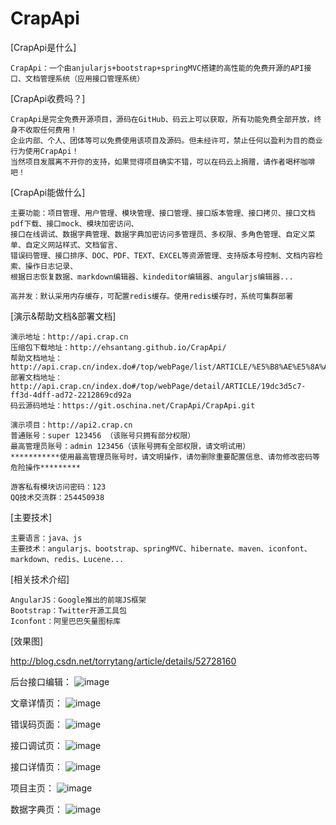 # CrapApi
   
[CrapApi是什么]
```
CrapApi：一个由anjularjs+bootstrap+springMVC搭建的高性能的免费开源的API接口、文档管理系统（应用接口管理系统）
```
[CrapApi收费吗？]
```
CrapApi是完全免费开源项目，源码在GitHub、码云上可以获取，所有功能免费全部开放，终身不收取任何费用！
企业内部、个人、团体等可以免费使用该项目及源码。但未经许可，禁止任何以盈利为目的商业行为使用CrapApi！
当然项目发展离不开你的支持，如果觉得项目确实不错，可以在码云上捐赠，请作者喝杯咖啡吧！

```
[CrapApi能做什么]
```
主要功能：项目管理、用户管理、模块管理、接口管理、接口版本管理、接口拷贝、接口文档pdf下载、接口mock、模块加密访问、
接口在线调试、数据字典管理、数据字典加密访问多管理员、多权限、多角色管理、自定义菜单、自定义网站样式、文档留言、
错误码管理、接口排序、DOC、PDF、TEXT、EXCEL等资源管理、支持版本号控制、文档内容检索、操作日志记录、
根据日志恢复数据、markdown编辑器、kindeditor编辑器、angularjs编辑器...

高并发：默认采用内存缓存，可配置redis缓存。使用redis缓存时，系统可集群部署
```

[演示&帮助文档&部署文档]
```
演示地址：http://api.crap.cn
压缩包下载地址：http://ehsantang.github.io/CrapApi/
帮助文档地址：http://api.crap.cn/index.do#/top/webPage/list/ARTICLE/%E5%B8%AE%E5%8A%A9%E6%96%87%E6%A1%A3
部署文档地址：http://api.crap.cn/index.do#/top/webPage/detail/ARTICLE/19dc3d5c7-ff3d-4dff-ad72-2212869cd92a
码云源码地址：https://git.oschina.net/CrapApi/CrapApi.git

演示项目：http://api2.crap.cn
普通账号：super 123456 （该账号只拥有部分权限）
最高管理员账号：admin 123456（该账号拥有全部权限，请文明试用）
***********使用最高管理员账号时，请文明操作，请勿删除重要配置信息、请勿修改密码等危险操作*********

游客私有模块访问密码：123
QQ技术交流群：254450938
```

[主要技术]
```
主要语言：java、js
主要技术：angularjs、bootstrap、springMVC、hibernate、maven、iconfont、markdown、redis、Lucene...
```

[相关技术介绍]
```
AngularJS：Google推出的前端JS框架
Bootstrap：Twitter开源工具包
Iconfont：阿里巴巴矢量图标库
```
[效果图]

http://blog.csdn.net/torrytang/article/details/52728160

后台接口编辑：
 ![image](http://img.blog.csdn.net/20161003151354326?watermark/2/text/aHR0cDovL2Jsb2cuY3Nkbi5uZXQv/font/5a6L5L2T/fontsize/400/fill/I0JBQkFCMA==/dissolve/70/gravity/Center)
 
 文章详情页：
  ![image](http://img.blog.csdn.net/20161003151414000?watermark/2/text/aHR0cDovL2Jsb2cuY3Nkbi5uZXQv/font/5a6L5L2T/fontsize/400/fill/I0JBQkFCMA==/dissolve/70/gravity/Center)
 
错误码页面：
  ![image](http://img.blog.csdn.net/20161003151459516?watermark/2/text/aHR0cDovL2Jsb2cuY3Nkbi5uZXQv/font/5a6L5L2T/fontsize/400/fill/I0JBQkFCMA==/dissolve/70/gravity/Center)
  
接口调试页：
  ![image](http://img.blog.csdn.net/20161003151554111?watermark/2/text/aHR0cDovL2Jsb2cuY3Nkbi5uZXQv/font/5a6L5L2T/fontsize/400/fill/I0JBQkFCMA==/dissolve/70/gravity/Center)
  
接口详情页：
  ![image](http://img.blog.csdn.net/20161003151608392?watermark/2/text/aHR0cDovL2Jsb2cuY3Nkbi5uZXQv/font/5a6L5L2T/fontsize/400/fill/I0JBQkFCMA==/dissolve/70/gravity/Center)
  
项目主页：
  ![image](http://img.blog.csdn.net/20161003151639705?watermark/2/text/aHR0cDovL2Jsb2cuY3Nkbi5uZXQv/font/5a6L5L2T/fontsize/400/fill/I0JBQkFCMA==/dissolve/70/gravity/Center)

数据字典页：
  ![image](http://img.blog.csdn.net/20161003151652471?watermark/2/text/aHR0cDovL2Jsb2cuY3Nkbi5uZXQv/font/5a6L5L2T/fontsize/400/fill/I0JBQkFCMA==/dissolve/70/gravity/Center)
